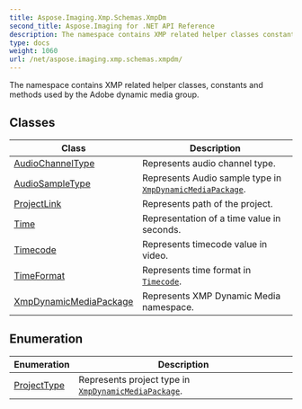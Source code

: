 ```yaml
---
title: Aspose.Imaging.Xmp.Schemas.XmpDm
second_title: Aspose.Imaging for .NET API Reference
description: The namespace contains XMP related helper classes constants and methods used by the Adobe dynamic media group
type: docs
weight: 1060
url: /net/aspose.imaging.xmp.schemas.xmpdm/
---
```

The namespace contains XMP related helper classes, constants and methods used by the Adobe dynamic media group.

## Classes

| Class | Description |
| --- | --- |
| [AudioChannelType](./audiochanneltype/) | Represents audio channel type. |
| [AudioSampleType](./audiosampletype/) | Represents Audio sample type in [`XmpDynamicMediaPackage`](../aspose.imaging.xmp.schemas.xmpdm/xmpdynamicmediapackage/). |
| [ProjectLink](./projectlink/) | Represents path of the project. |
| [Time](./time/) | Representation of a time value in seconds. |
| [Timecode](./timecode/) | Represents timecode value in video. |
| [TimeFormat](./timeformat/) | Represents time format in [`Timecode`](../aspose.imaging.xmp.schemas.xmpdm/timecode/). |
| [XmpDynamicMediaPackage](./xmpdynamicmediapackage/) | Represents XMP Dynamic Media namespace. |
## Enumeration

| Enumeration | Description |
| --- | --- |
| [ProjectType](./projecttype/) | Represents project type in [`XmpDynamicMediaPackage`](../aspose.imaging.xmp.schemas.xmpdm/xmpdynamicmediapackage/). |


